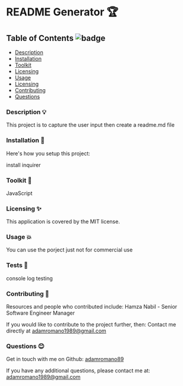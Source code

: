 

# README Generator 🏆 

## Table of Contents ![badge](https://img.shields.io/badge/license-MIT-blue)

- [Description](#description)
- [Installation](#installation)
- [Toolkit](#toolkit)
- [Licensing](#licensing)
- [Usage](#usage)
- [Licensing](#tests)
- [Contributing](#contributing)
- [Questions](#questions)

### Description 💡 <a name="description"></a>

This project is to capture the user input then create a readme.md file 

### Installation 💾 <a name="installation"></a>

Here's how you setup this project:<br />

install inquirer  

### Toolkit 🧰 <a name="toolkit"></a>

JavaScript  

### Licensing ✨ <a name="licensing"></a> 

This application is covered by the MIT license. 

### Usage 💥 <a name="usage"></a> 

You can use the porject just not for commercial use 

### Tests 💎  <a name="tests"></a> 

console log testing 

### Contributing 🤝 <a name="contributing"></a> 

Resources and people who contributed include: Hamza Nabil - Senior Software Engineer Manager 
<br />

If you would like to contribute to the project further, then: Contact me directly at adamromano1989@gmail.com 

### Questions 😊 <a name="questions"></a> 

Get in touch with me on Github: [adamromano89](https://github.com/adamromano89)
<br />

If you have any additional questions, please contact me at: adamromano1989@gmail.com
